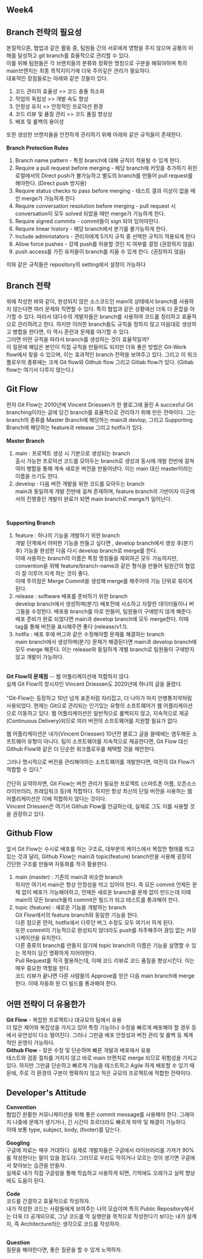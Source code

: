 ## Week4
## Branch 전략의 필요성
본질적으론, 협업과 같은 활동 중, 팀원들 간의 서로에게 영향을 주지 않으며 공통의 이해를 달성하고 git branch를 효율적으로 관리할 수 있다. <br>
이를 위해 팀원들은 각 브랜치들의 분류와 정확한 명칭으로 구분을 해줘야하며 특히 main브랜치는 최종 목적지이기에 더욱 주의깊은 관리가 필요하다. <br>
대표적인 장점들로는 아래와 같은 것들이 있다.<br>
1. 코드 관리의 효율성 >> 코드 충돌 최소화<br>
2. 작업의 독립성 >> 개발 속도 향상<br>
3. 안정성 유지 >> 안정적인 프로덕션 환경<br>
4. 코드 리뷰 및 품질 관리 >> 코드 품질 향상상 <br>
5. 배포 및 롤백의 용이성 <br>

또한 생성한 브랜치들을 안전하게 관리하기 위해 아래와 같은 규칙들이 존재한다. <br><br>
**Branch Protection Rules** <br>
1. Branch name pattern - 특정 branch에 대해 규칙이 적용될 수 있게 한다. <br>
2. Require a pull request before merging - 해당 branch에 커밋을 추가하기 위힌 로컬에서의 Direct push가 불가능하고 별도의 branch를 만들어 pull request를 해야한다. (Direct push 방지용) <br>
3. Require status checks to pass before merging - 테스트 결과 이상이 없을 때만 merge가 가능하게 한다 <br>
4. Require conversation resolution before merging - pull request 시 conversation이 모두 solved 되었을 때만 merge가 가능하게 한다. <br>
5. Require signed commits - commit들이 sign 되어 있어야한다. <br>
6. Require linear history - 해당 branch에서 분기를 불가능하게 한다.<br>
7. Include administators - 관리자에게 5가지 규칙 중 선택한 규칙이 적용되게 한다<br>
8. Allow force pushes - 강제 push를 허용할 것인 지 여부를 결정 (권장하지 않음) <br>
9. push access를 가진 유저들이 branch를 지울 수 있게 한다. (권장하지 않음) <br>

이와 같은 규칙들은 repository의 setting에서 설정이 가능하다
<br>
## Branch 전략
위에 작성한 바와 같이, 완성되지 않은 소스코드인 main의 상태에서 branch를 사용하지 않는다면 여러 문제와 직면할 수 있다. 특히 협업과 같은 상황에선 더욱 더 혼잡을 야기할 수 있다. 따라서 대다수의 개발자들은 branch를 사용하여 코드를 정리하고 효율적으로 관리하려고 한다. 하지만 이러한 branch들도 규칙을 정하지 않고 마음대로 생성하고 병합을 한다면, 이 역시 혼란과 문제를 야기할 수 있다.<br>
그러면 어떤 규칙을 따라서 branch를 생성하는 것이 효율적일까? <br>
이 질문에 해답은 본인이 직접 규칙을 만들어도 되지만 더욱 좋은 방법은 Git-Work flow에서 찾을 수 있으며, 이는 효과적인 branch 전략을 보여주고 있다. 그리고 이 워크플로우의 종류에는 크게 Git flow와 Github flow 그리고 Gitlab flow가 있다. (Gitlab flow는 여기서 다루지 않는다.)

## Git Flow
먼저 Git Flow는 2010년에 Vincent Driessen가 한 블로그에 올린 A succesful Git branching이라는 글에 담긴 branch를 효율적으로 관리하기 위해 만든 전략이다. 그는 branch의 종류를 Master Branch에 해당하는 main과 devlop, 그리고 Supporting Branch에 해당하는 feature과 release 그리고 hotfix가 있다.<br><br>
**Master Branch**
1. main : 프로젝트 생성 시 기본으로 생성되는 branch <br>
출시 가능한 프로덕션 코드를 모아두는 branch로 생성과 동시에 개발 전반에 걸쳐 여러 병합을 통해 계속 새로운 버전을 만들어낸다. 이는 main 대신 master이라는 이름을 쓰기도 한다. <br>
2. develop : 다음 버전 개발을 위한 코드를 모아두는 branch <br>
main과 동일하게 개발 전반에 걸쳐 존재하며, feature branch의 기반이자 이곳에서의 진행중인 개발이 완료가 되면 main branch로 merge가 일어난다.<br>
<br>

**Supporting Branch**
1. feature : 하나의 기능을 개발하기 위한 branch <br>
개발 단계에서 어떠한 기능을 만들고 싶다면 , develop branch에서 생성 후(분기 후) 기능을 완성한 다음 다시 develop branch로 merge를 한다. <br>이때 사용하는 branch의 이름은 특정 명칭들을 제외하곤 모두 가능하지만, convention을 위해 feature/branch-name과 같은 형식을 만들어 팀원간의 협업이 잘 이루어 지게 하는 것이 좋다. <br>
이때 주의점은 Merge Commit을 생성해 merge를 해주어야 기능 단위로 묶이게 된다. <br>
2. release : software 배포를 준비하기 위한 branch <br>
develop branch에서 생성하며(분기) 배포전에 사소하고 자잘한 데이터들이나 버그들을 수정한다. 배포용 branch를 따로 만들어, 팀원들이 구애받지 않게 해준다. 배포 준비가 완료 되었다면 main과 develop branch에 모두 merge한다. 이때 tag를 통해 버전을 표시해주면 좋다 (release/v1.1). <br>
3.  hotfix : 배포 후에 버그와 같은 수정해야할 문제를 해결하는 branch <br>
main branch에서 생성하며(분기) 문제가 해결된다면 main과 develop branch에 모두 merge 해준다. 이는 release와 동일하게 개별 branch로 팀원들이 구애받지 않고 개발이 가능하다. <br> <br>

**Git Flow의 문제점** -- 웹 어플리케이션에 적합하지 않다. <br>
실제 Git Flow의 창시자인 Vincent Driessen도 2020년에 하나의 글을 올렸다. <br><br>
"Git-Flow는 등장하고 10년 넘게 표준처럼 자리잡고, 더 나아가 마치 만병통치약처럼 사용되었다. 현재는 Git으로 관리되는 인기있는 유형의 소프트웨어가 웹 어플리케이션으로 이동하고 있다. 웹 어플리케이션은 일반적으로 롤백되지 않고, 지속적으로 제공(Continuous Delivery)되므로 여러 버전의 소프트웨어를 지원할 필요가 없다.


웹 어플리케이션은 내가(Vincent Driessen) 10년전 블로그 글을 쓸때에는 염두해둔 소프트웨어 유형이 아니다. 팀이 소프트웨어를 지속적으로 제공한다면, Git Flow 대신 Github Flow와 같은 더 단순한 워크플로우를 채택할 것을 제안한다.


그러나 명시적으로 버전을 관리해야하는 소프트웨어를 개발한다면, 여전히 Git Flow가 적합할 수 있다." <br> <br>
간단히 요약하자면, Git Flow는 버전 관리가 필요한 프로젝트 (스마트폰 어플, 오픈소스 라이브러리, 프레임워크 등)에 적합하다. 하지만 항상 최신의 단일 버전을 사용하는 웹 어플리케이션은 이에 적합하지 않다는 것이다. <br>
Vincent Driessen은 여기서 Github Flow를 언급하는데, 실제로 그도 이를 사용할 것을 권장하고 있다.

## Github Flow
앞서 Git Flow는 수시로 배포를 하는 구조로, 대부분의 케이스에서 복잡한 형태를 띄고 있는 것과 달리, Github Flow는 main과 topic(feature) branch만을 사용해 굉장히 간단한 구조를 만들며 자동화를 적극 활용한다. <br>
1. main (master) : 기존의 main과 비슷한 branch <br>
하지만 여기서 main은 항상 안정성을 띄고 있어야 한다. 즉 모든 commit 언제든 문제 없이 배포가 가능해야하고, 언제든 새로운 branch를 문제 없이 만드는데 이때 main의 모든 branch들의 commit은 빌드가 되고 테스트를 통과해야 한다.<br>
2. topic (feature) : 새로운 기능을 개발하는 branch <br>
Git Flow에서의 feature branch와 동일한 기능을 한다.<br>
다른 점으론 먼저, hotfix에서 다루던 버그 수정도 모두 여기서 하게 된다. <br>
또한 commit이 기능적으로 완성되지 않더라도 push를 자주해주어 끊임 없는 커뮤니케이션을 유지한다. <br>
다른 종류의 branch를 만들지 않기에 topic branch의 이름은 기능을 설명할 수 있는 목적이 담긴 명확하게 지어야한다. <br>
Pull Request를 적극 활용하는데, 이때 코드 리뷰로 코드 품질을 향상시킨다. 이는 매우 중요한 역할을 한다. <br>
코드 리뷰가 끝나면 다른 사람들의 Approve를 얻은 다음 main branch에 merge한다. 이때 자동화 된 CI 빌드를 통과해야 한다.


## 어떤 전략이 더 유용한가
**Git Flow** - 복잡한 프로젝트나 대규모의 팀에서 유용 <br>
더 많은 제어와 복잡성을 가지고 있어 특정 기능이나 수정을 빠르게 배포해야 할 경우 등에서 유연성이 다소 떨어진다. 
그러나 그만큼 배포 안정성과 버전 관리 및 롤백 등 체계적인 운영이 가능하다. <br>
**Github Flow** - 잦은 수정 및 단순하며 빠른 개발과 배포에서 유용 <br>
테스트와 검증 절차를 거치지 않고 바로 main 브랜치로 merge 되므로 위험성을 가지고 있다. 
하지만 그만큼 단순하고 빠르게 기능을 테스트하고 Agile 하게 배포할 수 있기 때문에, 주로 각 환경의 구분이 명확하지 않고 작은 규모의 프로젝트에 적합한 전략이다. <br>

## Developer's Attitude
**Convention** <br>
협업간 원활한 커뮤니케이션을 위해 좋은 commit message를 사용해야 한다. 그래야지 나중에 문제가 생기거나, 긴 시간이 흐르더라도 빠르게 파악 및 해결이 가능하다. <br>
이때 보통 type, subject, body, (footer)를 담는다. <br><br>
**Googling** <br>
구글에 자료는 매우 거대하다. 실제로 개발자들은 구글에서 라이브러리를 가져가 90%를 작성한다는 말이 있을 정도다. 그러므로 우리도 막히거나 모르는 것이 생기면 구글에서 찾아보는 습관을 만들자. <br>
실제로 내가 직접 구글링을 통해 학습하고 사용하게 되면, 기억에도 오래가고 실력 향상에도 도움이 된다. <br> <br>
**Code** <br>
코드를 간결하고 효율적으로 작성하자. <br>
내가 작성한 코드는 사람들에게 보여주는 나의 모습이며 특히 Public Repository에서는 더욱 더 공개되므로, 그냥 코드를 막 실행만을 목적으로 작성한다기 보다는 내가 설계자, 즉 Architecture라는 생각으로 코드를 작성하자.
<br><br>

**Question** <br>
질문을 해야한다면, 좋은 질문을 할 수 있게 노력하자.




